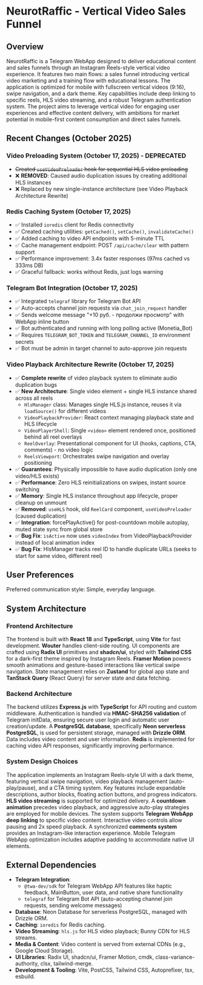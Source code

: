 # NeurotRaffic - Vertical Video Sales Funnel

## Overview

NeurotRaffic is a Telegram WebApp designed to deliver educational content and sales funnels through an Instagram Reels-style vertical video experience. It features two main flows: a sales funnel introducing vertical video marketing and a training flow with educational lessons. The application is optimized for mobile with fullscreen vertical videos (9:16), swipe navigation, and a dark theme. Key capabilities include deep linking to specific reels, HLS video streaming, and a robust Telegram authentication system. The project aims to leverage vertical video for engaging user experiences and effective content delivery, with ambitions for market potential in mobile-first content consumption and direct sales funnels.

## Recent Changes (October 2025)

### Video Preloading System (October 17, 2025) - DEPRECATED
- ~~Created `useVideoPreloader` hook for sequential HLS video preloading~~
- ❌ **REMOVED**: Caused audio duplication issues by creating additional HLS instances
- ❌ Replaced by new single-instance architecture (see Video Playback Architecture Rewrite)

### Redis Caching System (October 17, 2025)
- ✅ Installed `ioredis` client for Redis connectivity
- ✅ Created caching utilities: `getCached()`, `setCache()`, `invalidateCache()`
- ✅ Added caching to video API endpoints with 5-minute TTL
- ✅ Cache management endpoint: POST `/api/cache/clear` with pattern support
- ✅ Performance improvement: 3.4x faster responses (97ms cached vs 333ms DB)
- ✅ Graceful fallback: works without Redis, just logs warning

### Telegram Bot Integration (October 17, 2025)
- ✅ Integrated `telegraf` library for Telegram Bot API
- ✅ Auto-accepts channel join requests via `chat_join_request` handler
- ✅ Sends welcome message "+10 руб. - продолжи просмотр" with WebApp inline button
- ✅ Bot authenticated and running with long polling active (Monetia_Bot)
- ✅ Requires `TELEGRAM_BOT_TOKEN` and `TELEGRAM_CHANNEL_ID` environment secrets
- ✅ Bot must be admin in target channel to auto-approve join requests

### Video Playback Architecture Rewrite (October 17, 2025)
- ✅ **Complete rewrite** of video playback system to eliminate audio duplication bugs
- ✅ **New Architecture**: Single video element + single HLS instance shared across all reels
  - `HlsManager` class: Manages single HLS.js instance, reuses it via `loadSource()` for different videos
  - `VideoPlaybackProvider`: React context managing playback state and HLS lifecycle
  - `VideoPlayerShell`: Single `<video>` element rendered once, positioned behind all reel overlays
  - `ReelOverlay`: Presentational component for UI (hooks, captions, CTA, comments) - no video logic
  - `ReelsViewport`: Orchestrates swipe navigation and overlay positioning
- ✅ **Guarantees**: Physically impossible to have audio duplication (only one video/HLS exists)
- ✅ **Performance**: Zero HLS reinitializations on swipes, instant source switching
- ✅ **Memory**: Single HLS instance throughout app lifecycle, proper cleanup on unmount
- ✅ **Removed**: `useHLS` hook, old `ReelCard` component, `useVideoPreloader` (caused duplication)
- ✅ **Integration**: forcePlayActive() for post-countdown mobile autoplay, muted state sync from global store
- ✅ **Bug Fix**: `isActive` now uses `videoIndex` from VideoPlaybackProvider instead of local animation index
- ✅ **Bug Fix**: HlsManager tracks reel ID to handle duplicate URLs (seeks to start for same video, different reel)

## User Preferences

Preferred communication style: Simple, everyday language.

## System Architecture

### Frontend Architecture

The frontend is built with **React 18** and **TypeScript**, using **Vite** for fast development. **Wouter** handles client-side routing. UI components are crafted using **Radix UI** primitives and **shadcn/ui**, styled with **Tailwind CSS** for a dark-first theme inspired by Instagram Reels. **Framer Motion** powers smooth animations and gesture-based interactions like vertical swipe navigation. State management relies on **Zustand** for global app state and **TanStack Query** (React Query) for server state and data fetching.

### Backend Architecture

The backend utilizes **Express.js** with **TypeScript** for API routing and custom middleware. Authentication is handled via **HMAC-SHA256 validation** of Telegram initData, ensuring secure user login and automatic user creation/update. A **PostgreSQL database**, specifically **Neon serverless PostgreSQL**, is used for persistent storage, managed with **Drizzle ORM**. Data includes video content and user information. **Redis** is implemented for caching video API responses, significantly improving performance.

### System Design Choices

The application implements an Instagram Reels-style UI with a dark theme, featuring vertical swipe navigation, video playback management (auto-play/pause), and a CTA timing system. Key features include expandable descriptions, author blocks, floating action buttons, and progress indicators. **HLS video streaming** is supported for optimized delivery. A **countdown animation** precedes video playback, and aggressive auto-play strategies are employed for mobile devices. The system supports **Telegram WebApp deep linking** to specific video content. Interactive video controls allow pausing and 2x speed playback. A synchronized **comments system** provides an Instagram-like interaction experience. Mobile Telegram WebApp optimization includes adaptive padding to accommodate native UI elements.

## External Dependencies

*   **Telegram Integration**: 
    - `@twa-dev/sdk` for Telegram WebApp API features like haptic feedback, MainButton, user data, and native share functionality
    - `telegraf` for Telegram Bot API (auto-accepting channel join requests, sending welcome messages)
*   **Database**: Neon Database for serverless PostgreSQL, managed with Drizzle ORM.
*   **Caching**: `ioredis` for Redis caching.
*   **Video Streaming**: `hls.js` for HLS video playback; Bunny CDN for HLS streams.
*   **Media & Content**: Video content is served from external CDNs (e.g., Google Cloud Storage).
*   **UI Libraries**: Radix UI, shadcn/ui, Framer Motion, cmdk, class-variance-authority, clsx, tailwind-merge.
*   **Development & Tooling**: Vite, PostCSS, Tailwind CSS, Autoprefixer, tsx, esbuild.